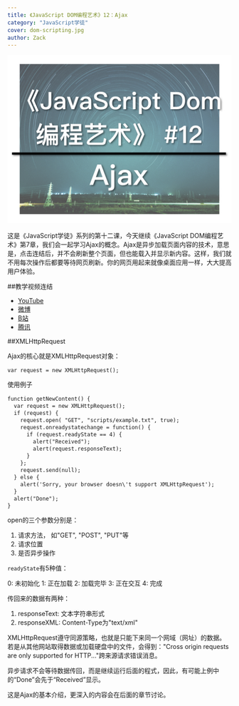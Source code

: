 ```yaml
---
title: 《JavaScript DOM编程艺术》12：Ajax
category: "JavaScript学徒"
cover: dom-scripting.jpg
author: Zack
---
```


![JavaScript DOM编程艺术](dom-scripting.jpg)

这是《JavaScript学徒》系列的第十二课，今天继续《JavaScript DOM编程艺术》第7章，我们会一起学习Ajax的概念。Ajax是异步加载页面内容的技术，意思是，点击连结后，并不会刷新整个页面，但也能载入并显示新内容。这样，我们就不用每次操作后都要等待网页刷新。你的网页用起来就像桌面应用一样，大大提高用户体验。

##教学视频连结

* [YouTube](https://youtu.be/JnWTVyLqxIQ)
* [微博](https://weibo.com/1736214117/GCiU0fyoZ)
* [B站](https://www.bilibili.com/video/av33053611/)
* [腾讯](http://v.qq.com/x/page/a0730r3s5jy.html)

##XMLHttpRequest

Ajax的核心就是XMLHttpRequest对象：

```
var request = new XMLHttpRequest();
```
使用例子
```
function getNewContent() {
  var request = new XMLHttpRequest();
  if (request) {
    request.open( "GET", "scripts/example.txt", true);
    request.onreadystatechange = function() {
      if (request.readyState == 4) {
        alert("Received");
        alert(request.responseText);
      }
    };
    request.send(null);
  } else {
    alert('Sorry, your browser doesn\'t support XMLHttpRequest');
  }
  alert("Done");
}
```
open的三个参数分别是：

1. 请求方法， 如"GET", "POST", "PUT"等
2. 请求位置
3. 是否异步操作

`readyState`有5种值：

0: 未初始化
1: 正在加载
2: 加载完毕
3: 正在交互
4: 完成

传回来的数据有两种：

1. responseText: 文本字符串形式
2. responseXML: Content-Type为"text/xml"

XMLHttpRequest遵守同源策略，也就是只能下来同一个网域（网址）的数据。若是从其他网站取得数据或加载硬盘中的文件，会得到："Cross origin requests are only supported for HTTP..."跨来源请求错误消息。

异步请求不会等待数据传回，而是继续运行后面的程式，因此，有可能上例中的“Done”会先于“Received”显示。

这是Ajax的基本介绍，更深入的内容会在后面的章节讨论。